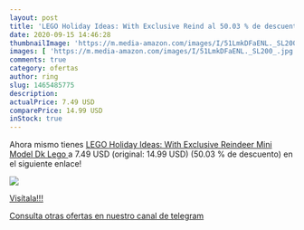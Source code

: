 ```yaml
---
layout: post
title: 'LEGO Holiday Ideas: With Exclusive Reind al 50.03 % de descuento'
date: 2020-09-15 14:46:28
thumbnailImage: 'https://m.media-amazon.com/images/I/51LmkDFaENL._SL200_.jpg'
images: [ 'https://m.media-amazon.com/images/I/51LmkDFaENL._SL200_.jpg' ]
comments: true
category: ofertas
author: ring
slug: 1465485775
description:
actualPrice: 7.49 USD
comparePrice: 14.99 USD
inStock: true
---
```


Ahora mismo tienes [LEGO Holiday Ideas: With Exclusive Reindeer Mini Model  Dk Lego ](https://www.amazon.com/dp/1465485775/?tag=redken08-20) a 7.49 USD (original: 14.99 USD) (50.03 %  de descuento) en el siguiente enlace!

[![](https://m.media-amazon.com/images/I/51LmkDFaENL._SL200_.jpg)](https://www.amazon.com/dp/1465485775/?tag=redken08-20)

[Visítala!!!](https://www.amazon.com/dp/1465485775/?tag=redken08-20)

[Consulta otras ofertas en nuestro canal de telegram](https://t.me/s/ofertas25)

